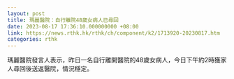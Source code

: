 ```yaml
---
layout: post
title: 瑪麗醫院：自行離院48歲女病人已尋回
date: 2023-08-17 17:36:10.000000000 +08:00
link: https://news.rthk.hk/rthk/ch/component/k2/1713920-20230817.htm
categories: rthk
---
```


瑪麗醫院發言人表示，昨日一名自行離開醫院的48歲女病人，今日下午約2時獲家人尋回後送返醫院，情況穩定。
